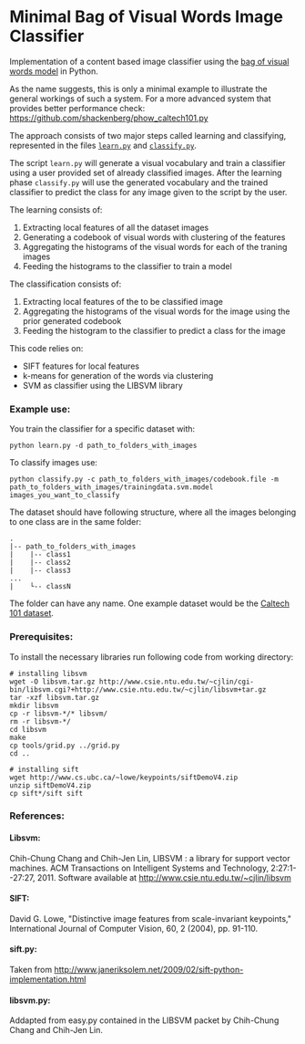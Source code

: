 Minimal Bag of Visual Words Image Classifier
============================================

Implementation of a content based image classifier using the [bag of visual words model][1] in Python. 

As the name suggests, this is only a minimal example to illustrate the general workings of such a system. For a more advanced system that provides better performance check: https://github.com/shackenberg/phow_caltech101.py

The approach consists of two major steps called learning and classifying, represented in the files [`learn.py`][3] and [`classify.py`][4].

The script `learn.py` will generate a visual vocabulary and train a classifier using a user provided set of already classified images.
After the learning phase `classify.py` will use the generated vocabulary and the trained classifier to predict the class for any image given to the script by the user.

The learning consists of:

1. Extracting local features of all the dataset images
2. Generating a codebook of visual words with clustering of the features
3. Aggregating the histograms of the visual words for each of the traning images
4. Feeding the histograms to the classifier to train a model

The classification consists of:

1. Extracting local features of the to be classified image
2. Aggregating the histograms of the visual words for the image using the prior generated codebook
4. Feeding the histogram to the classifier to predict a class for the image

This code relies on:

 - SIFT features for local features
 - k-means for generation of the words via clustering
 - SVM as classifier using the LIBSVM library

### Example use:
  
You train the classifier for a specific dataset with: 

    python learn.py -d path_to_folders_with_images

To classify images use:

    python classify.py -c path_to_folders_with_images/codebook.file -m path_to_folders_with_images/trainingdata.svm.model images_you_want_to_classify

The dataset should have following structure, where all the images belonging to one class are in the same folder:

    .
    |-- path_to_folders_with_images
    |    |-- class1
    |    |-- class2
    |    |-- class3
    ...
    |    └-- classN

The folder can have any name. One example dataset would be the [Caltech 101 dataset][2].

### Prerequisites:

To install the necessary libraries run following code from working directory:

    # installing libsvm
    wget -O libsvm.tar.gz http://www.csie.ntu.edu.tw/~cjlin/cgi-bin/libsvm.cgi?+http://www.csie.ntu.edu.tw/~cjlin/libsvm+tar.gz
    tar -xzf libsvm.tar.gz
    mkdir libsvm
    cp -r libsvm-*/* libsvm/
    rm -r libsvm-*/
    cd libsvm
    make
    cp tools/grid.py ../grid.py
    cd ..
    
    # installing sift
    wget http://www.cs.ubc.ca/~lowe/keypoints/siftDemoV4.zip
    unzip siftDemoV4.zip
    cp sift*/sift sift
    
    
### References:

#### Libsvm:

Chih-Chung Chang and Chih-Jen Lin, LIBSVM : a library for support vector machines. ACM Transactions on Intelligent Systems and Technology, 2:27:1--27:27, 2011. Software available at http://www.csie.ntu.edu.tw/~cjlin/libsvm

#### SIFT:
David G. Lowe, "Distinctive image features from scale-invariant keypoints," International Journal of Computer Vision, 60, 2 (2004), pp. 91-110.

#### sift.py:
Taken from http://www.janeriksolem.net/2009/02/sift-python-implementation.html

#### libsvm.py:
Addapted from easy.py contained in the LIBSVM packet by Chih-Chung Chang and Chih-Jen Lin.

[1]: https://en.wikipedia.org/wiki/Bag-of-words_model_in_computer_vision
[2]: http://www.vision.caltech.edu/Image_Datasets/Caltech101/
[3]: https://github.com/shackenberg/Minimal-Bag-of-Visual-Words-Image-Classifier/blob/master/learn.py
[4]: https://github.com/shackenberg/Minimal-Bag-of-Visual-Words-Image-Classifier/blob/master/classify.py
